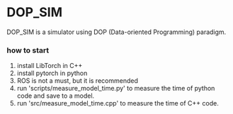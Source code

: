 # DOP_SIM

DOP_SIM is a simulator using DOP (Data-oriented Programming) paradigm.

### how to start

1. install LibTorch in C++
2. install pytorch in python
3. ROS is not a must, but it is recommended
4. run 'scripts/measure_model_time.py' to measure the time of python code and save to a model.
5. run 'src/measure_model_time.cpp' to measure the time of C++ code.
